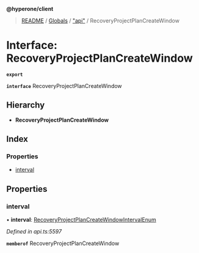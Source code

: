 **@hyperone/client**

> [README](../README.md) / [Globals](../globals.md) / ["api"](../modules/_api_.md) / RecoveryProjectPlanCreateWindow

# Interface: RecoveryProjectPlanCreateWindow

**`export`** 

**`interface`** RecoveryProjectPlanCreateWindow

## Hierarchy

* **RecoveryProjectPlanCreateWindow**

## Index

### Properties

* [interval](_api_.recoveryprojectplancreatewindow.md#interval)

## Properties

### interval

•  **interval**: [RecoveryProjectPlanCreateWindowIntervalEnum](../enums/_api_.recoveryprojectplancreatewindowintervalenum.md)

*Defined in api.ts:5597*

**`memberof`** RecoveryProjectPlanCreateWindow
